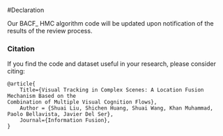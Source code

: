 #Declaration

Our BACF_ HMC algorithm code will be updated upon notification of the results of the review process.

### Citation

If you find the code and dataset useful in your research, please consider citing:

```
@article{
    Title={Visual Tracking in Complex Scenes: A Location Fusion Mechanism Based on the 
Combination of Multiple Visual Cognition Flows},
    Author = {Shuai Liu, Shichen Huang, Shuai Wang, Khan Muhammad, Paolo Bellavista, Javier Del Ser},
    Journal={Information Fusion},
}
```
